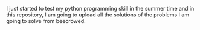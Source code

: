 I just started to test my python programming skill in the summer time and in this repository, I am going to upload all the solutions of the problems I am going to solve from beecrowed.
